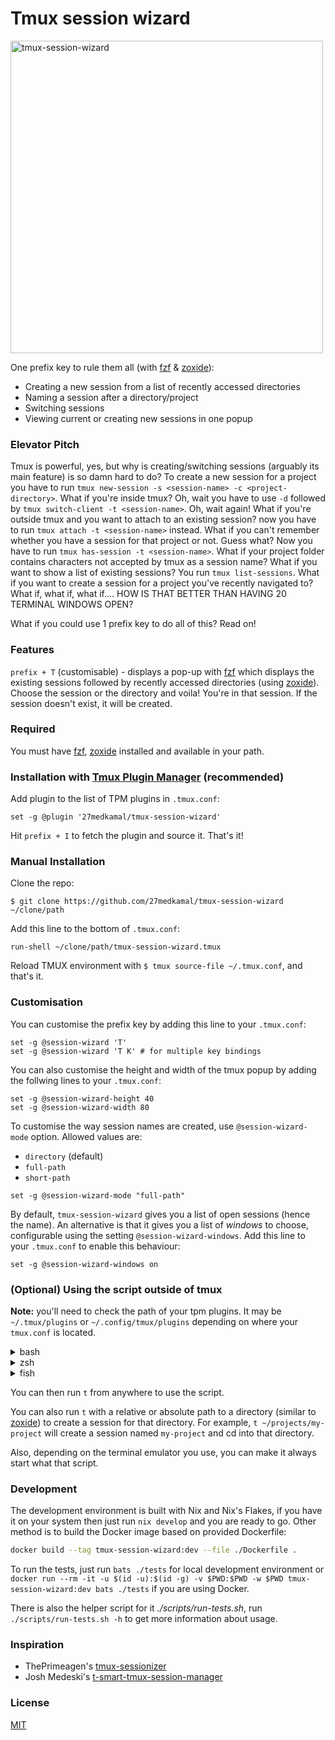 # Tmux session wizard

<img width="500" alt="tmux-session-wizard" src="https://user-images.githubusercontent.com/14043848/195257556-bc2cfe0a-a1c7-4e29-9741-776eaf0caa06.png">

One prefix key to rule them all (with [fzf](https://github.com/junegunn/fzf) & [zoxide](https://github.com/ajeetdsouza/zoxide)):

- Creating a new session from a list of recently accessed directories
- Naming a session after a directory/project
- Switching sessions
- Viewing current or creating new sessions in one popup

### Elevator Pitch

Tmux is powerful, yes, but why is creating/switching sessions (arguably its main feature) is so damn hard to do? To create a new session for a project you have to run `tmux new-session -s <session-name> -c <project-directory>`. What if you're inside tmux? Oh, wait you have to use `-d` followed by `tmux switch-client -t <session-name>`. Oh, wait again! What if you're outside tmux and you want to attach to an existing session? now you have to run `tmux attach -t <session-name>` instead. What if you can't remember whether you have a session for that project or not. Guess what? Now you have to run `tmux has-session -t <session-name>`. What if your project folder contains characters not accepted by tmux as a session name? What if you want to show a list of existing sessions? You run `tmux list-sessions`. What if you want to create a session for a project you've recently navigated to? What if, what if, what if.... HOW IS THAT BETTER THAN HAVING 20 TERMINAL WINDOWS OPEN?

What if you could use 1 prefix key to do all of this? Read on!

### Features

`prefix + T` (customisable) - displays a pop-up with [fzf](https://github.com/junegunn/fzf) which displays the existing sessions followed by recently accessed directories (using [zoxide](https://github.com/ajeetdsouza/zoxide)). Choose the session or the directory and voila! You're in that session. If the session doesn't exist, it will be created.

### Required

You must have [fzf](https://github.com/junegunn/fzf), [zoxide](https://github.com/ajeetdsouza/zoxide) installed and available in your path.

### Installation with [Tmux Plugin Manager](https://github.com/tmux-plugins/tpm) (recommended)

Add plugin to the list of TPM plugins in `.tmux.conf`:

```tmux
set -g @plugin '27medkamal/tmux-session-wizard'
```

Hit `prefix + I` to fetch the plugin and source it. That's it!

### Manual Installation

Clone the repo:

    $ git clone https://github.com/27medkamal/tmux-session-wizard ~/clone/path

Add this line to the bottom of `.tmux.conf`:

```tmux
run-shell ~/clone/path/tmux-session-wizard.tmux
```

Reload TMUX environment with `$ tmux source-file ~/.tmux.conf`, and that's it.

### Customisation

You can customise the prefix key by adding this line to your `.tmux.conf`:

```tmux
set -g @session-wizard 'T'
set -g @session-wizard 'T K' # for multiple key bindings
```

You can also customise the height and width of the tmux popup by adding the follwing lines to your `.tmux.conf`:

```tmux
set -g @session-wizard-height 40
set -g @session-wizard-width 80
```

To customise the way session names are created, use `@session-wizard-mode` option. Allowed values are:

- `directory` (default)
- `full-path`
- `short-path`

```tmux
set -g @session-wizard-mode "full-path"
```

By default, `tmux-session-wizard` gives you a list of open sessions (hence the name). An alternative is that it gives you a list of _windows_ to choose, configurable using the setting `@session-wizard-windows`. Add this line to your `.tmux.conf` to enable this behaviour:

```tmux
set -g @session-wizard-windows on
```

### (Optional) Using the script outside of tmux

**Note:** you'll need to check the path of your tpm plugins. It may be `~/.tmux/plugins` or `~/.config/tmux/plugins` depending on where your `tmux.conf` is located.

<details>
<summary>bash</summary>

Add the following line to `~/.bashrc`

```sh
# ~/.tmux/plugins
export PATH=$HOME/.tmux/plugins/tmux-session-wizard/bin:$PATH
# ~/.config/tmux/plugins
export PATH=$HOME/.config/tmux/plugins/tmux-session-wizard/bin:$PATH
```

</details>

<details>
<summary>zsh</summary>

Add the following line to `~/.zprofile`

```sh
# ~/.tmux/plugins
export PATH=$HOME/.tmux/plugins/tmux-session-wizard/bin:$PATH
# ~/.config/tmux/plugins
export PATH=$HOME/.config/tmux/plugins/tmux-session-wizard/bin:$PATH
```

</details>

<details>
<summary>fish</summary>

Add the following line to `~/.config/fish/config.fish`

```fish
# ~/.tmux/plugins
fish_add_path $HOME/.tmux/plugins/tmux-session-wizard/bin
# ~/.config/tmux/plugins
fish_add_path $HOME/.config/tmux/plugins/tmux-session-wizard/bin
```

</details>

You can then run `t` from anywhere to use the script.

You can also run `t` with a relative or absolute path to a directory (similar to [zoxide](https://github.com/ajeetdsouza/zoxide)) to create a session for that directory. For example, `t ~/projects/my-project` will create a session named `my-project` and cd into that directory.

Also, depending on the terminal emulator you use, you can make it always start what that script.

### Development

The development environment is built with Nix and Nix's Flakes, if you have it on your system then just run `nix develop` and you are ready to go. Other method is to build the Docker image based on provided Dockerfile:

```bash
docker build --tag tmux-session-wizard:dev --file ./Dockerfile .
```

To run the tests, just run `bats ./tests` for local development environment or `docker run --rm -it -u $(id -u):$(id -g) -v $PWD:$PWD -w $PWD tmux-session-wizard:dev bats ./tests` if you are using Docker.

There is also the helper script for it _./scripts/run-tests.sh_, run `./scripts/run-tests.sh -h` to get more information about usage.

### Inspiration

- ThePrimeagen's [tmux-sessionizer](https://github.com/ThePrimeagen/.dotfiles/blob/master/bin/.local/scripts/tmux-sessionizer)
- Josh Medeski's [t-smart-tmux-session-manager](https://github.com/joshmedeski/t-smart-tmux-session-manager)

### License

[MIT](LICENCE.md)
